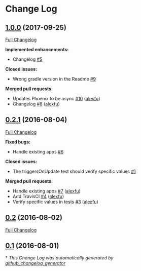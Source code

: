 # Change Log

## [1.0.0](https://github.com/alexfu/Phoenix/tree/1.0.0) (2017-09-25)
[Full Changelog](https://github.com/alexfu/Phoenix/compare/0.2.1...1.0.0)

**Implemented enhancements:**

- Changelog [\#5](https://github.com/alexfu/phoenix/issues/5)

**Closed issues:**

- Wrong gradle version in the Readme [\#9](https://github.com/alexfu/phoenix/issues/9)

**Merged pull requests:**

- Updates Phoenix to be async [\#10](https://github.com/alexfu/phoenix/pull/10) ([alexfu](https://github.com/alexfu))
- Changelog [\#8](https://github.com/alexfu/phoenix/pull/8) ([alexfu](https://github.com/alexfu))

## [0.2.1](https://github.com/alexfu/Phoenix/tree/0.2.1) (2016-08-04)
[Full Changelog](https://github.com/alexfu/Phoenix/compare/0.2...0.2.1)

**Fixed bugs:**

- Handle existing apps [\#6](https://github.com/alexfu/phoenix/issues/6)

**Closed issues:**

- The triggersOnUpdate test should verify specific values [\#1](https://github.com/alexfu/phoenix/issues/1)

**Merged pull requests:**

- Handle existing apps [\#7](https://github.com/alexfu/phoenix/pull/7) ([alexfu](https://github.com/alexfu))
- Add TravisCI [\#4](https://github.com/alexfu/phoenix/pull/4) ([alexfu](https://github.com/alexfu))
- Verify specific values in tests [\#3](https://github.com/alexfu/phoenix/pull/3) ([alexfu](https://github.com/alexfu))

## [0.2](https://github.com/alexfu/Phoenix/tree/0.2) (2016-08-02)
[Full Changelog](https://github.com/alexfu/Phoenix/compare/0.1...0.2)

## [0.1](https://github.com/alexfu/Phoenix/tree/0.1) (2016-08-01)


\* *This Change Log was automatically generated by [github_changelog_generator](https://github.com/skywinder/Github-Changelog-Generator)*